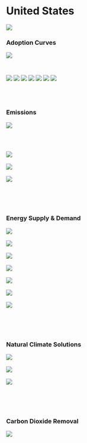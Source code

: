 # United States

![](../region%20maps/US.png)

### Adoption Curves

![](../podi/data/figs/scurves-US)

<br/>

![](../podi/data/figs/scurves_ind-Grid-US)
![](../podi/data/figs/scurves_ind-Transport-US)
![](../podi/data/figs/scurves_ind-Buildings-US)
![](../podi/data/figs/scurves_ind-Industry-US)
![](../podi/data/figs/scurves_ind-RegenerativeAgriculture-US)
![](../podi/data/figs/scurves_ind-Forests&Wetlands-US)
![](../podi/data/figs/scurves_ind-CarbonDioxideRemoval-US)

<br/><br/>

### Emissions

![](../podi/data/figs/mitigationwedges-US)

<br/><br/>

![](../podi/data/figs/emissions-ffi_emissions-US)<br/><br/>
![](../podi/data/figs/emissions-CH4_emissions-US)<br/><br/>
![](../podi/data/figs/emissions-N2O_emissions-US)<br/><br/>

<br/><br/>

### Energy Supply & Demand

![](../podi/data/figs/energydemand_pathway-US)<br/><br/>
![](../podi/data/figs/energysupply_pathway-US)<br/><br/>
![](../podi/data/figs/electricity_pathway-US)<br/><br/>
![](../podi/data/figs/elecbysector_pathway-US)<br/><br/>
![](../podi/data/figs/buildings_pathway-US)<br/><br/>
![](../podi/data/figs/industry_pathway-US)<br/><br/>
![](../podi/data/figs/transport_pathway-US)<br/><br/>

<br/><br/>

### Natural Climate Solutions

![](../podi/data/figs/ra_pathway-US)<br/><br/>
![](../podi/data/figs/fw_pathway-US)<br/><br/>
![](../podi/data/figs/afolu_pathway-US)<br/><br/>

<br/><br/>

### Carbon Dioxide Removal

![](../podi/data/figs/cdr_pathway-US)<br/><br/>

